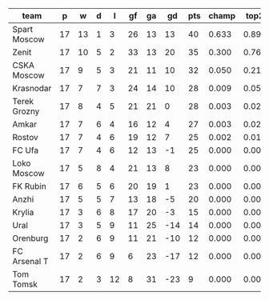 |     team     | p  | w  | d | l  | gf | ga | gd  | pts | champ | top2  | top3  | top4  |  5-7  | bot4  | bot3  | bot2  |
|--------------|----|----|---|----|----|----|-----|-----|-------|-------|-------|-------|-------|-------|-------|-------|
| Spart Moscow | 17 | 13 | 1 |  3 | 26 | 13 |  13 |  40 | 0.633 | 0.898 | 0.975 | 0.992 | 0.008 | 0.000 | 0.000 | 0.000|
| Zenit        | 17 | 10 | 5 |  2 | 33 | 13 |  20 |  35 | 0.300 | 0.764 | 0.919 | 0.971 | 0.028 | 0.000 | 0.000 | 0.000|
| CSKA Moscow  | 17 |  9 | 5 |  3 | 21 | 11 |  10 |  32 | 0.050 | 0.210 | 0.563 | 0.753 | 0.210 | 0.000 | 0.000 | 0.000|
| Krasnodar    | 17 |  7 | 7 |  3 | 24 | 14 |  10 |  28 | 0.009 | 0.057 | 0.200 | 0.407 | 0.421 | 0.000 | 0.000 | 0.000|
| Terek Grozny | 17 |  8 | 4 |  5 | 21 | 21 |   0 |  28 | 0.003 | 0.024 | 0.093 | 0.219 | 0.445 | 0.001 | 0.000 | 0.000|
| Amkar        | 17 |  7 | 6 |  4 | 16 | 12 |   4 |  27 | 0.003 | 0.022 | 0.096 | 0.225 | 0.445 | 0.001 | 0.000 | 0.000|
| Rostov       | 17 |  7 | 4 |  6 | 19 | 12 |   7 |  25 | 0.002 | 0.015 | 0.077 | 0.191 | 0.421 | 0.002 | 0.000 | 0.000|
| FC Ufa       | 17 |  7 | 4 |  6 | 12 | 13 |  -1 |  25 | 0.000 | 0.003 | 0.023 | 0.079 | 0.316 | 0.008 | 0.001 | 0.000|
| Loko Moscow  | 17 |  5 | 8 |  4 | 21 | 13 |   8 |  23 | 0.000 | 0.005 | 0.034 | 0.093 | 0.349 | 0.009 | 0.001 | 0.000|
| FK Rubin     | 17 |  6 | 5 |  6 | 20 | 19 |   1 |  23 | 0.000 | 0.003 | 0.021 | 0.065 | 0.274 | 0.015 | 0.003 | 0.001|
| Anzhi        | 17 |  5 | 5 |  7 | 13 | 18 |  -5 |  20 | 0.000 | 0.000 | 0.001 | 0.004 | 0.062 | 0.128 | 0.038 | 0.007|
| Krylia       | 17 |  3 | 6 |  8 | 17 | 20 |  -3 |  15 | 0.000 | 0.000 | 0.000 | 0.001 | 0.019 | 0.349 | 0.159 | 0.057|
| Ural         | 17 |  3 | 5 |  9 | 11 | 25 | -14 |  14 | 0.000 | 0.000 | 0.000 | 0.000 | 0.001 | 0.754 | 0.476 | 0.223|
| Orenburg     | 17 |  2 | 6 |  9 | 11 | 21 | -10 |  12 | 0.000 | 0.000 | 0.000 | 0.000 | 0.001 | 0.837 | 0.621 | 0.358|
| FC Arsenal T | 17 |  2 | 6 |  9 |  6 | 23 | -17 |  12 | 0.000 | 0.000 | 0.000 | 0.000 | 0.000 | 0.912 | 0.760 | 0.515|
| Tom Tomsk    | 17 |  2 | 3 | 12 |  8 | 31 | -23 |   9 | 0.000 | 0.000 | 0.000 | 0.000 | 0.000 | 0.983 | 0.940 | 0.838|
